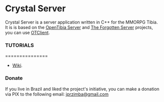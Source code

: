 # Crystal Server

Crystal Server is a server application written in C++ for the MMORPG Tibia. It is is based on the [OpenTibia Server](https://github.com/opentibia/server) and [The Forgotten Server](https://github.com/otland/forgottenserver) projects, you can use [OTClient](https://github.com/edubart/otclient).

### TUTORIALS

===============

- [Wiki](https://github.com/jprzimba/thecrystalserver/wiki).

### Donate

If you live in Brazil and liked the project's initiative, you can make a donation via PIX to the following email: jprzimba@gmail.com
